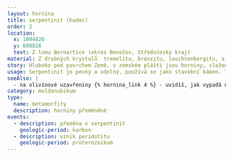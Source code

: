 ```yaml
---
layout: hornina
title: serpentinit (hadec)
order: 2
location:
  x: 1094026
  y: 698826
  text: Z lomu Bernartice (okres Benešov, Středočeský kraj)
material: Z drobných krystalů  tremolitu, bronzitu, leuchtenbergitu, a zbytků původního olivínu. Další minerály, chrysotil a magnezit, tvoří žilky. 
story: Hluboko pod povrchem Země, v zemském plášti jsou horniny, složené  hlavně ze zelených krystalů olivínu. Říká se jim peridotity. Při velikém tlaku a vysoké teplotě se olivín cítí dobře. Když přišlo variské vrásnění, srážka litosférických desek vynesla utržený kousek zemského pláště nahoru, kde byl tlak o hodně menší, a to olivín nevydržel. Přeměnil se v minerály ze skupiny serpentinu, které nízký tlak snáší lépe. Hornina při tom do sebe přijala hodně vody, zmenšila se její hustota a zvětšil se objem.
usage: Serpentinit je pevný a odolný, používá se jako stavební kámen. Těží se v lomu, drtí se na menší kousky, které se pak třídí podle velikosti. Přidává se do betonových a asfaltových směsí pro stavební účely. Některé srpentinity se dají brousit a leštit. Vyrábí se z nich obklady a dekorační předměty, na nichž vyniká zajímavá černozelená kresba. Díky tomu, že v serpentinitu je vázáno hodně vody, má schopnost pohlcovat neutrony. Proto se serpentinitové kamenivo přidává do speciálních betonů pro jaderné elektrárny. 
seeAlso: |
  - na olivínové uzavřeniny {% hornina_link 4 %} - uvidíš, jak vypadá olivín - podobně jsem kdysi vypadal i já, když jsem ještě byl v zemském plášti
category: moldanubikum
type:
  name: metamorfity
  description: horniny přeměněné
events:
  - description: přeměna v serpentinit
    geologic-period: karbon
  - description: vznik peridotitu
    geologic-period: proterozoikum
---
```

